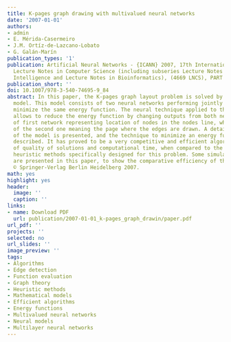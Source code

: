 ```yaml
---
title: K-pages graph drawing with multivalued neural networks
date: '2007-01-01'
authors:
- admin
- E. Mérida-Casermeiro
- J.M. Ortíz-de-Lazcano-Lobato
- G. Galán-Marín
publication_types: '1'
publication: Artificial Neural Networks - {ICANN} 2007, 17th International Conference,
  Lecture Notes in Computer Science (including subseries Lecture Notes in Artificial
  Intelligence and Lecture Notes in Bioinformatics), (4669 LNCS), PART 2, _pp. 816-825_
publication_short: ''
doi: 10.1007/978-3-540-74695-9_84
abstract: In this paper, the K-pages graph layout problem is solved by a new neural
  model. This model consists of two neural networks performing jointly in order to
  minimize the same energy function. The neural technique applied to this problem
  allows to reduce the energy function by changing outputs from both networks -outputs
  of first network representing location of nodes in the nodes line, while the outputs
  of the second one meaning the page where the edges are drawn. A detailed description
  of the model is presented, and the technique to minimize an energy function is fully
  described. It has proved to be a very competitive and efficient algorithm, in terms
  of quality of solutions and computational time, when compared to the state-of-the-art
  heuristic methods specifically designed for this problem. Some simulation results
  are presented in this paper, to show the comparative efficiency of the methods.
  © Springer-Verlag Berlin Heidelberg 2007.
math: yes
highlight: yes
header:
  image: ''
  caption: ''
links:
- name: Download PDF
  url: publication/2007-01-01_k-pages_graph_drawin/paper.pdf
url_pdf: ''
projects: ''
selected: no
url_slides: ''
image_preview: ''
tags:
- Algorithms
- Edge detection
- Function evaluation
- Graph theory
- Heuristic methods
- Mathematical models
- Efficient algorithms
- Energy functions
- Multivalued neural networks
- Neural models
- Multilayer neural networks
---
```

